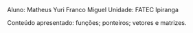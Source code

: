 Aluno: Matheus Yuri Franco Miguel Unidade: FATEC Ipiranga

Conteúdo apresentado: funções; ponteiros; vetores e matrizes.